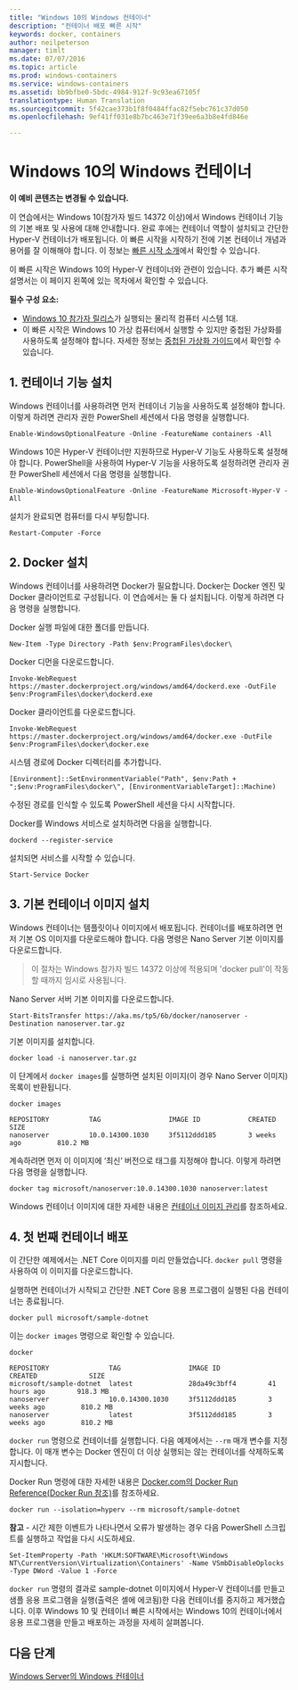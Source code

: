 ```yaml
---
title: "Windows 10의 Windows 컨테이너"
description: "컨테이너 배포 빠른 시작"
keywords: docker, containers
author: neilpeterson
manager: timlt
ms.date: 07/07/2016
ms.topic: article
ms.prod: windows-containers
ms.service: windows-containers
ms.assetid: bb9bfbe0-5bdc-4984-912f-9c93ea67105f
translationtype: Human Translation
ms.sourcegitcommit: 5f42cae373b1f8f0484ffac82f5ebc761c37d050
ms.openlocfilehash: 9ef41ff031e8b7bc463e71f39ee6a3b8e4fd846e

---
```


# Windows 10의 Windows 컨테이너

**이 예비 콘텐츠는 변경될 수 있습니다.** 

이 연습에서는 Windows 10(참가자 빌드 14372 이상)에서 Windows 컨테이너 기능의 기본 배포 및 사용에 대해 안내합니다. 완료 후에는 컨테이너 역할이 설치되고 간단한 Hyper-V 컨테이너가 배포됩니다. 이 빠른 시작을 시작하기 전에 기본 컨테이너 개념과 용어를 잘 이해해야 합니다. 이 정보는 [빠른 시작 소개](./quick_start.md)에서 확인할 수 있습니다. 

이 빠른 시작은 Windows 10의 Hyper-V 컨테이너와 관련이 있습니다. 추가 빠른 시작 설명서는 이 페이지 왼쪽에 있는 목차에서 확인할 수 있습니다.

**필수 구성 요소:**

- [Windows 10 참가자 릴리스](https://insider.windows.com/)가 실행되는 물리적 컴퓨터 시스템 1대.   
- 이 빠른 시작은 Windows 10 가상 컴퓨터에서 실행할 수 있지만 중첩된 가상화를 사용하도록 설정해야 합니다. 자세한 정보는 [중첩된 가상화 가이드](https://msdn.microsoft.com/en-us/virtualization/hyperv_on_windows/user_guide/nesting)에서 확인할 수 있습니다.

## 1. 컨테이너 기능 설치

Windows 컨테이너를 사용하려면 먼저 컨테이너 기능을 사용하도록 설정해야 합니다. 이렇게 하려면 관리자 권한 PowerShell 세션에서 다음 명령을 실행합니다. 

```none
Enable-WindowsOptionalFeature -Online -FeatureName containers -All
```

Windows 10은 Hyper-V 컨테이너만 지원하므로 Hyper-V 기능도 사용하도록 설정해야 합니다. PowerShell을 사용하여 Hyper-V 기능을 사용하도록 설정하려면 관리자 권한 PowerShell 세션에서 다음 명령을 실행합니다.

```none
Enable-WindowsOptionalFeature -Online -FeatureName Microsoft-Hyper-V -All
```

설치가 완료되면 컴퓨터를 다시 부팅합니다.

```none
Restart-Computer -Force
```

## 2. Docker 설치

Windows 컨테이너를 사용하려면 Docker가 필요합니다. Docker는 Docker 엔진 및 Docker 클라이언트로 구성됩니다. 이 연습에서는 둘 다 설치됩니다. 이렇게 하려면 다음 명령을 실행합니다. 

Docker 실행 파일에 대한 폴더를 만듭니다.

```none
New-Item -Type Directory -Path $env:ProgramFiles\docker\
```

Docker 디먼을 다운로드합니다.

```none
Invoke-WebRequest https://master.dockerproject.org/windows/amd64/dockerd.exe -OutFile $env:ProgramFiles\docker\dockerd.exe
```

Docker 클라이언트를 다운로드합니다.

```none
Invoke-WebRequest https://master.dockerproject.org/windows/amd64/docker.exe -OutFile $env:ProgramFiles\docker\docker.exe
```

시스템 경로에 Docker 디렉터리를 추가합니다.

```none
[Environment]::SetEnvironmentVariable("Path", $env:Path + ";$env:ProgramFiles\docker\", [EnvironmentVariableTarget]::Machine)
```

수정된 경로를 인식할 수 있도록 PowerShell 세션을 다시 시작합니다.

Docker를 Windows 서비스로 설치하려면 다음을 실행합니다.

```none
dockerd --register-service
```

설치되면 서비스를 시작할 수 있습니다.

```none
Start-Service Docker
```

## 3. 기본 컨테이너 이미지 설치

Windows 컨테이너는 템플릿이나 이미지에서 배포됩니다. 컨테이너를 배포하려면 먼저 기본 OS 이미지를 다운로드해야 합니다. 다음 명령은 Nano Server 기본 이미지를 다운로드합니다.
    
> 이 절차는 Windows 참가자 빌드 14372 이상에 적용되며 'docker pull'이 작동할 때까지 임시로 사용됩니다.

Nano Server 서버 기본 이미지를 다운로드합니다. 

```none
Start-BitsTransfer https://aka.ms/tp5/6b/docker/nanoserver -Destination nanoserver.tar.gz
```

기본 이미지를 설치합니다.

```none  
docker load -i nanoserver.tar.gz
```

이 단계에서 `docker images`를 실행하면 설치된 이미지(이 경우 Nano Server 이미지) 목록이 반환됩니다.

```none
docker images

REPOSITORY          TAG                 IMAGE ID            CREATED             SIZE
nanoserver          10.0.14300.1030     3f5112ddd185        3 weeks ago         810.2 MB
```

계속하려면 먼저 이 이미지에 ‘최신’ 버전으로 태그를 지정해야 합니다. 이렇게 하려면 다음 명령을 실행합니다.

```none
docker tag microsoft/nanoserver:10.0.14300.1030 nanoserver:latest
```

Windows 컨테이너 이미지에 대한 자세한 내용은 [컨테이너 이미지 관리](../management/manage_images.md)를 참조하세요.

## 4. 첫 번째 컨테이너 배포

이 간단한 예제에서는 .NET Core 이미지를 미리 만들었습니다. `docker pull` 명령을 사용하여 이 이미지를 다운로드합니다.

실행하면 컨테이너가 시작되고 간단한 .NET Core 응용 프로그램이 실행된 다음 컨테이너는 종료됩니다. 

```none
docker pull microsoft/sample-dotnet
```

이는 `docker images` 명령으로 확인할 수 있습니다.

```none
docker 

REPOSITORY               TAG                 IMAGE ID            CREATED             SIZE
microsoft/sample-dotnet  latest              28da49c3bff4        41 hours ago        918.3 MB
nanoserver               10.0.14300.1030     3f5112ddd185        3 weeks ago         810.2 MB
nanoserver               latest              3f5112ddd185        3 weeks ago         810.2 MB
```

`docker run` 명령으로 컨테이너를 실행합니다. 다음 예제에서는 `--rm` 매개 변수를 지정합니다. 이 매개 변수는 Docker 엔진이 더 이상 실행되는 않는 컨테이너를 삭제하도록 지시합니다. 

Docker Run 명령에 대한 자세한 내용은 [Docker.com의 Docker Run Reference(Docker Run 참조)]( https://docs.docker.com/engine/reference/run/)를 참조하세요.

```none
docker run --isolation=hyperv --rm microsoft/sample-dotnet
```

**참고** - 시간 제한 이벤트가 나타나면서 오류가 발생하는 경우 다음 PowerShell 스크립트를 실행하고 작업을 다시 시도하세요.

```none
Set-ItemProperty -Path 'HKLM:SOFTWARE\Microsoft\Windows NT\CurrentVersion\Virtualization\Containers' -Name VSmbDisableOplocks -Type DWord -Value 1 -Force
```

`docker run` 명령의 결과로 sample-dotnet 이미지에서 Hyper-V 컨테이너를 만들고 샘플 응용 프로그램을 실행(출력은 셸에 에코됨)한 다음 컨테이너를 중지하고 제거했습니다. 이후 Windows 10 및 컨테이너 빠른 시작에서는 Windows 10의 컨테이너에서 응용 프로그램을 만들고 배포하는 과정을 자세히 살펴봅니다.

## 다음 단계

[Windows Server의 Windows 컨테이너](./quick_start_windows_server.md)





<!--HONumber=Jul16_HO2-->


